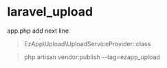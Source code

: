 # laravel_upload
app.php add next line

> EzApp\Upload\UploadServiceProvider::class

> php artisan vendor:publish --tag=ezapp_upload 

